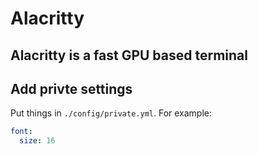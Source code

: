 # Alacritty

## Alacritty is a fast GPU based terminal

## Add privte settings

Put things in `./config/private.yml`. For example:

```yaml
font:
  size: 16
```

